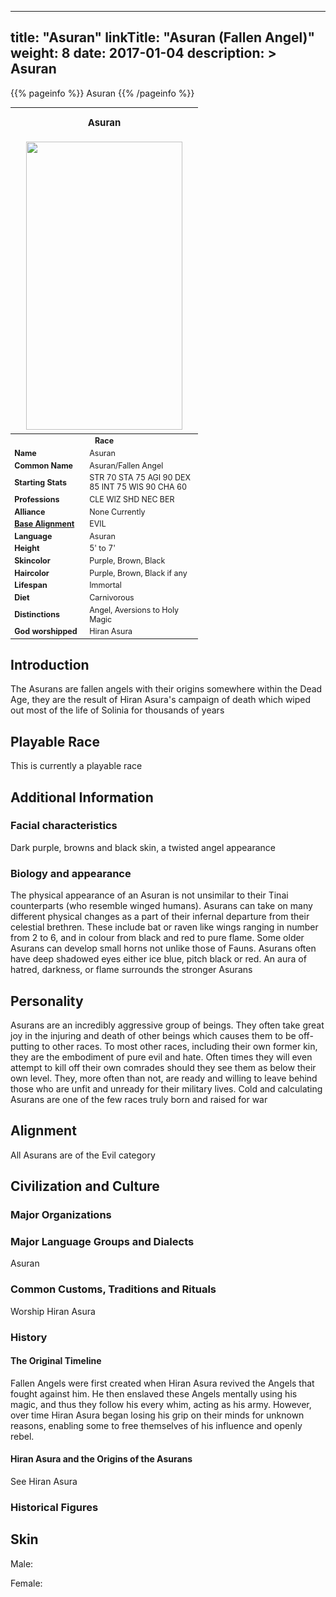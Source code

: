 
---
title: "Asuran"
linkTitle: "Asuran (Fallen Angel)"
weight: 8
date: 2017-01-04
description: >
 Asuran
---

{{% pageinfo %}}
Asuran
{{% /pageinfo %}}

<table class="infobox" style="font-size:89%; width:300px;">
<tbody>
<tr><th colspan="2" class="color1" style="font-size:120%; padding:1em;">Asuran</th></tr>
<tr style="text-align:center;"><td colspan="2" style="padding:0.5em;"><img src="https://www.fallofanempire.com/img/races/asuran.png" width="250" height="461"></td></tr>
<tr><th colspan="2" class="color1">Race</th></tr>
<tr><td style="width:40%;"> <b>Name</b></td><td style="width:60%;"> Asuran</td></tr>
<tr><td> <b>Common Name</b></td><td> Asuran/Fallen Angel</td></tr>
<tr><td> <b>Starting Stats</b></td><td>STR 70 STA 75 AGI 90 DEX 85 INT 75 WIS 90 CHA 60</td></tr>
<tr><td> <b>Professions</b></td><td>CLE WIZ SHD NEC BER</td></tr>
<tr><td> <b>Alliance</b></td><td>None Currently</td></tr>
<tr><td> <b><a href="/wiki/Base_Alignment" title="Base Alignment">Base Alignment</a></b></td><td>EVIL</td></tr>
<tr><td> <b>Language</b></td><td>Asuran</td></tr>
<tr><td> <b>Height</b></td><td>5' to 7'</td></tr>
<tr><td> <b>Skincolor</b></td><td>Purple, Brown, Black</td></tr>
<tr><td> <b>Haircolor</b></td><td>Purple, Brown, Black if any</td></tr>
<tr><td> <b>Lifespan</b></td><td>Immortal</td></tr>
<tr><td> <b>Diet</b></td><td>Carnivorous</td></tr>
<tr><td> <b>Distinctions</b></td><td>Angel, Aversions to Holy Magic</td></tr>
<tr><td> <b>God worshipped</b></td><td>Hiran Asura</td></tr>
 </tbody>
</table>

## Introduction

The Asurans are fallen angels with their origins somewhere within the Dead Age, they are the result of Hiran Asura's campaign of death which wiped out most of the life of Solinia for thousands of years

## Playable Race

This is currently a playable race

## Additional Information

### Facial characteristics

Dark purple, browns and black skin, a twisted angel appearance

### Biology and appearance

The physical appearance of an Asuran is not unsimilar to their Tinai counterparts (who resemble winged humans). Asurans can take on many different physical changes as a part of their infernal departure from their celestial brethren. These include bat or raven like wings ranging in number from 2 to 6, and in colour from black and red to pure flame. Some older Asurans can develop small horns not unlike those of Fauns. Asurans often have deep shadowed eyes either ice blue, pitch black or red. An aura of hatred, darkness, or flame surrounds the stronger Asurans

## Personality

Asurans are an incredibly aggressive group of beings. They often take great joy in the injuring and death of other beings which causes them to be off-putting to other races. To most other races, including their own former kin, they are the embodiment of pure evil and hate. Often times they will even attempt to kill off their own comrades should they see them as below their own level. They, more often than not, are ready and willing to leave behind those who are unfit and unready for their military lives. Cold and calculating Asurans are one of the few races truly born and raised for war

## Alignment

All Asurans are of the Evil category

## Civilization and Culture

### Major Organizations

### Major Language Groups and Dialects

Asuran

### Common Customs, Traditions and Rituals

Worship Hiran Asura

### History

#### The Original Timeline

Fallen Angels were first created when Hiran Asura revived the Angels that fought against him. He then enslaved these Angels mentally using his magic, and thus they follow his every whim, acting as his army. However, over time Hiran Asura began losing his grip on their minds for unknown reasons, enabling some to free themselves of his influence and openly rebel.

#### Hiran Asura and the Origins of the Asurans

See Hiran Asura

### Historical Figures

## Skin

Male:

Female:


